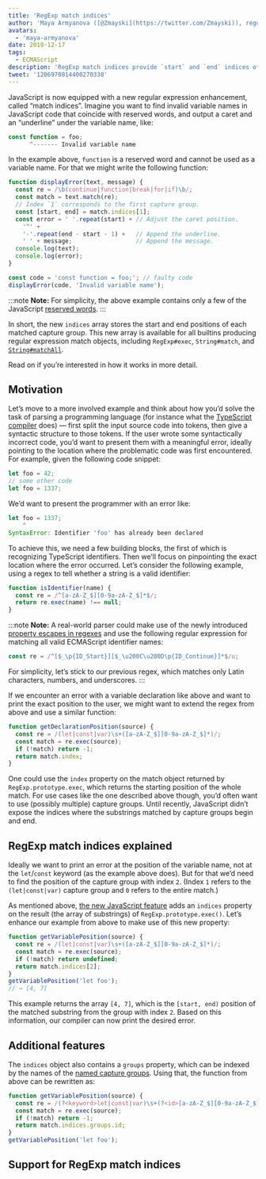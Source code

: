 ```yaml
---
title: 'RegExp match indices'
author: 'Maya Armyanova ([@Zmayski](https://twitter.com/Zmayski)), regularly expressing new features'
avatars:
  - 'maya-armyanova'
date: 2019-12-17
tags:
  - ECMAScript
description: 'RegExp match indices provide `start` and `end` indices of each matched capture group.'
tweet: '1206970814400270338'
---
```

JavaScript is now equipped with a new regular expression enhancement, called “match indices”. Imagine you want to find invalid variable names in JavaScript code that coincide with reserved words, and output a caret and an “underline” under the variable name, like:

```js
const function = foo;
      ^------- Invalid variable name
```

In the example above, `function` is a reserved word and cannot be used as a variable name. For that we might write the following function:

```js
function displayError(text, message) {
  const re = /\b(continue|function|break|for|if)\b/;
  const match = text.match(re);
  // Index `1` corresponds to the first capture group.
  const [start, end] = match.indices[1];
  const error = ' '.repeat(start) + // Adjust the caret position.
    '^' +
    '-'.repeat(end - start - 1) +   // Append the underline.
    ' ' + message;                  // Append the message.
  console.log(text);
  console.log(error);
}

const code = 'const function = foo;'; // faulty code
displayError(code, 'Invalid variable name');
```

:::note
**Note:** For simplicity, the above example contains only a few of the JavaScript [reserved words](https://mathiasbynens.be/notes/reserved-keywords).
:::

In short, the new `indices` array stores the start and end positions of each matched capture group. This new array is available for all builtins producing regular expression match objects, including `RegExp#exec`, `String#match`, and [`String#matchAll`](https://v8.dev/features/string-matchall).

Read on if you’re interested in how it works in more detail.

## Motivation

Let’s move to a more involved example and think about how you’d solve the task of parsing a programming language (for instance what the [TypeScript compiler](https://github.com/microsoft/TypeScript/tree/master/src/compiler) does) — first split the input source code into tokens, then give a syntactic structure to those tokens. If the user wrote some syntactically incorrect code, you’d want to present them with a meaningful error, ideally pointing to the location where the problematic code was first encountered. For example, given the following code snippet:

```js
let foo = 42;
// some other code
let foo = 1337;
```

We’d want to present the programmer with an error like:

```js
let foo = 1337;
    ^
SyntaxError: Identifier 'foo' has already been declared
```

To achieve this, we need a few building blocks, the first of which is recognizing TypeScript identifiers. Then we’ll focus on pinpointing the exact location where the error occurred. Let’s consider the following example, using a regex to tell whether a string is a valid identifier:

```js
function isIdentifier(name) {
  const re = /^[a-zA-Z_$][0-9a-zA-Z_$]*$/;
  return re.exec(name) !== null;
}
```

:::note
**Note:** A real-world parser could make use of the newly introduced [property escapes in regexes](https://github.com/tc39/proposal-regexp-unicode-property-escapes#other-examples) and use the following regular expression for matching all valid ECMAScript identifier names:

```js
const re = /^[$_\p{ID_Start}][$_\u200C\u200D\p{ID_Continue}]*$/u;
```

For simplicity, let’s stick to our previous regex, which matches only Latin characters, numbers, and underscores.
:::

If we encounter an error with a variable declaration like above and want to print the exact position to the user, we might want to extend the regex from above and use a similar function:

```js
function getDeclarationPosition(source) {
  const re = /(let|const|var)\s+([a-zA-Z_$][0-9a-zA-Z_$]*)/;
  const match = re.exec(source);
  if (!match) return -1;
  return match.index;
}
```

One could use the `index` property on the match object returned by `RegExp.prototype.exec`, which returns the starting position of the whole match. For use cases like the one described above though, you’d often want to use (possibly multiple) capture groups. Until recently, JavaScript didn’t expose the indices where the substrings matched by capture groups begin and end.

## RegExp match indices explained

Ideally we want to print an error at the position of the variable name, not at the `let`/`const` keyword (as the example above does). But for that we’d need to find the position of the capture group with index `2`. (Index `1` refers to the `(let|const|var)` capture group and `0` refers to the entire match.)

As mentioned above, [the new JavaScript feature](https://github.com/tc39/proposal-regexp-match-indices) adds an `indices` property on the result (the array of substrings) of `RegExp.prototype.exec()`. Let’s enhance our example from above to make use of this new property:

```js
function getVariablePosition(source) {
  const re = /(let|const|var)\s+([a-zA-Z_$][0-9a-zA-Z_$]*)/;
  const match = re.exec(source);
  if (!match) return undefined;
  return match.indices[2];
}
getVariablePosition('let foo');
// → [4, 7]
```

This example returns the array `[4, 7]`, which is the `[start, end)` position of the matched substring from the group with index `2`. Based on this information, our compiler can now print the desired error.

## Additional features

The `indices` object also contains a `groups` property, which can be indexed by the names of the [named capture groups](https://mathiasbynens.be/notes/es-regexp-proposals#named-capture-groups). Using that, the function from above can be rewritten as:

```js
function getVariablePosition(source) {
  const re = /(?<keyword>let|const|var)\s+(?<id>[a-zA-Z_$][0-9a-zA-Z_$]*)/;
  const match = re.exec(source);
  if (!match) return -1;
  return match.indices.groups.id;
}
getVariablePosition('let foo');
```

## Support for RegExp match indices

<feature-support chrome="partial https://bugs.chromium.org/p/v8/issues/detail?id=9548"
                 firefox="no https://bugzilla.mozilla.org/show_bug.cgi?id=1519483"
                 safari="no https://bugs.webkit.org/show_bug.cgi?id=202475"
                 nodejs="no"
                 babel="no"></feature-support>
